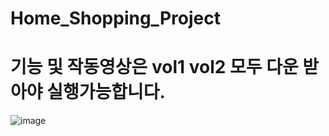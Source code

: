 # Home_Shopping_Project

# 기능 및 작동영상은 vol1 vol2 모두 다운 받아야 실행가능합니다.
![image](https://github.com/user-attachments/assets/3082cd2b-2fea-466d-8785-c77edc1dfdab)
